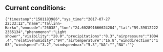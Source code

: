 ## Current conditions: 
 ``` {"timestamp":"1501183986","sys_time":"2017-07-27 22:33:12","name":"Tallinn-Harku","wmocode":"26038","lon":"24.602891666624284","lat":"59.398122222355134","phenomenon":"Light shower","visibility":"20.0","precipitations":"0.3","airpressure":"1004.4","relativehumidity":"94","airtemperature":"16.8","winddirection":"103","windspeed":"3.2","windspeedmax":"5.3","NA":"","NA":""} ```
